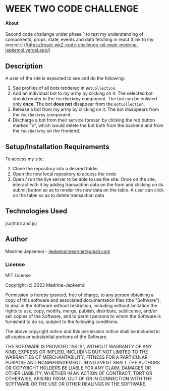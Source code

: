 # WEEK TWO CODE CHALLENGE

#### About

Second code challenge under phase 1 to test my understanding of components, props, state, events and data fetching in react
[Link to my project:] (/https://react-wk2-code-challenge-git-main-medrine-jepkemoi.vercel.app/)

## Description

A user of the site is expected to see and do the following:

1. See profiles of all bots rendered in `BotCollection`.
2. Add an individual bot to my army by clicking on it. The selected bot should render in the `YourBotArmy` component. The bot can be enlisted only **once**. The bot **does not** disappear from the `BotCollection`.
3. Release a bot from my army by clicking on it. The bot disappears from the `YourBotArmy` component.
4. Discharge a bot from their service forever, by clicking the red button marked
   "x", which would delete the bot both from the backend and from the
   `YourBotArmy` on the frontend.

## Setup/Installation Requirements

To access my site:

1. Clone the repository into a desired folder.
2. Open the now local repository to access the code
3. Open / run the live server to be able to use the site. Once on the site, interact with it by adding transaction data on the form and clicking on its submit button so as to render the new data on the table. A user can click on the table so as to delete transaction data

## Technologies Used

jsx(html and js)

## Author

Medrine Jepkemoi - jepkemoimedrine@gmail.com

### License

MIT License

Copyright (c) 2023 Medrine-Jepkemoi

Permission is hereby granted, free of charge, to any person obtaining a copy
of this software and associated documentation files (the "Software"), to deal
in the Software without restriction, including without limitation the rights
to use, copy, modify, merge, publish, distribute, sublicense, and/or sell
copies of the Software, and to permit persons to whom the Software is
furnished to do so, subject to the following conditions:

The above copyright notice and this permission notice shall be included in all
copies or substantial portions of the Software.

THE SOFTWARE IS PROVIDED "AS IS", WITHOUT WARRANTY OF ANY KIND, EXPRESS OR
IMPLIED, INCLUDING BUT NOT LIMITED TO THE WARRANTIES OF MERCHANTABILITY,
FITNESS FOR A PARTICULAR PURPOSE AND NONINFRINGEMENT. IN NO EVENT SHALL THE
AUTHORS OR COPYRIGHT HOLDERS BE LIABLE FOR ANY CLAIM, DAMAGES OR OTHER
LIABILITY, WHETHER IN AN ACTION OF CONTRACT, TORT OR OTHERWISE, ARISING FROM,
OUT OF OR IN CONNECTION WITH THE SOFTWARE OR THE USE OR OTHER DEALINGS IN THE
SOFTWARE.
